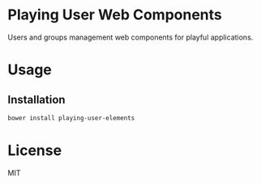 Playing User Web Components
===========================

Users and groups management web components for playful applications.

# Usage

## Installation

```bash
bower install playing-user-elements
```

# License

MIT